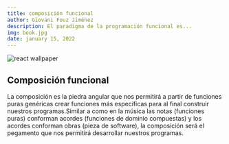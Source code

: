 ```yaml
---
title: composición funcional
author: Giovani Fouz Jiménez
description: El paradigma de la programación funcional es...
img: book.jpg
date: january 15, 2022
---
```


![react wallpaper](/images/wallpaper.webp)

## Composición funcional

La composición es la piedra angular que nos permitirá a partir de
funciones puras genéricas crear funciones más específicas para al
final construir nuestros programas.Similar a como en la música las notas
(funciones puras) conforman acordes (funciones de dominio compuestas)
y los acordes conforman obras (pieza de software), la composición será
el pegamento que nos permitirá desarrollar nuestros programas.
